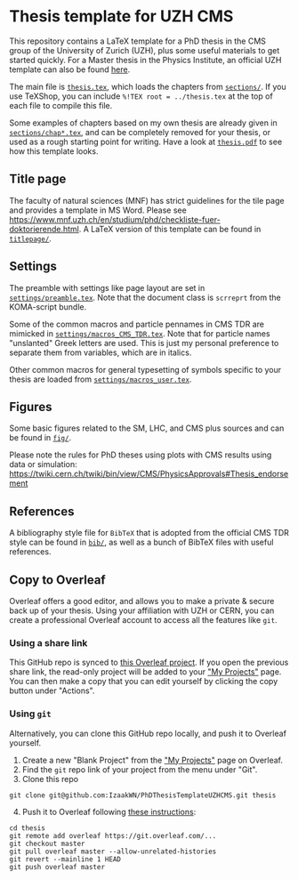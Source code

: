 # Thesis template for UZH CMS

This repository contains a LaTeX template for a PhD thesis in the CMS group of the University of Zurich (UZH),
plus some useful materials to get started quickly.
For a Master thesis in the Physics Institute, an official UZH template can also be found
[here](https://www.physik.uzh.ch/en/study/Counselling-and-forms/formulare.htm).

The main file is [`thesis.tex`](thesis.tex), which loads the chapters from [`sections/`](sections/).
If you use TeXShop, you can include `%!TEX root = ../thesis.tex` at the top of each file to compile this file.

Some examples of chapters based on my own thesis are already given in [`sections/chap*.tex`](sections),
and can be completely removed for your thesis, or used as a rough starting point for writing.
Have a look at [`thesis.pdf`](thesis.pdf) to see how this template looks.

## Title page
The faculty of natural sciences (MNF) has strict guidelines for the tile page and provides a template in MS Word.
Please see https://www.mnf.uzh.ch/en/studium/phd/checkliste-fuer-doktorierende.html.
A LaTeX version of this template can be found in [`titlepage/`](titlepage).

## Settings
The preamble with settings like page layout are set in [`settings/preamble.tex`](settings/preamble.tex).
Note that the document class is `scrreprt` from the KOMA-script bundle.

Some of the common macros and particle pennames in CMS TDR are mimicked in
[`settings/macros_CMS_TDR.tex`](settings/macros_CMS_TDR.tex).
Note that for particle names "unslanted" Greek letters are used.
This is just my personal preference to separate them from variables, which are in italics.

Other common macros for general typesetting of symbols specific to your thesis
are loaded from [`settings/macros_user.tex`](settings/macros_user.tex).

## Figures
Some basic figures related to the SM, LHC, and CMS plus sources and can be found in [`fig/`](fig).

Please note the rules for PhD theses using plots with CMS results using data or simulation:
https://twiki.cern.ch/twiki/bin/view/CMS/PhysicsApprovals#Thesis_endorsement

## References
A bibliography style file for `BibTeX` that is adopted from the official CMS TDR style can be found in [`bib/`](bib),
as well as a bunch of BibTeX files with useful references.

## Copy to Overleaf

Overleaf offers a good editor, and allows you to make a private & secure back up of your thesis.
Using your affiliation with UZH or CERN, you can create a professional Overleaf account
to access all the features like `git`.

### Using a share link
This GitHub repo is synced to [this Overleaf project](https://www.overleaf.com/read/mspvhdpynsjb).
If you open the previous share link, the read-only project will be added to your
["My Projects"](https://www.overleaf.com/project) page.
You can then make a copy that you can edit yourself by clicking the copy button under "Actions".

### Using `git`
Alternatively, you can clone this GitHub repo locally, and push it to Overleaf yourself.
1. Create a new "Blank Project" from the ["My Projects"](https://www.overleaf.com/project) page
on Overleaf.
2. Find the `git` repo link of your project from the menu under "Git".
3. Clone this repo
```
git clone git@github.com:IzaakWN/PhDThesisTemplateUZHCMS.git thesis
```
4. Push it to Overleaf following
[these instructions](https://www.overleaf.com/learn/how-to/Using_Git_and_GitHub):
```
cd thesis
git remote add overleaf https://git.overleaf.com/...
git checkout master
git pull overleaf master --allow-unrelated-histories
git revert --mainline 1 HEAD
git push overleaf master
```
